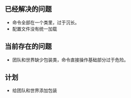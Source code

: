 ## 已经解决的问题
- 命令全部在一个类里，过于沉长。
- 配置文件没有统一加载


## 当前存在的问题
- 团队和世界缺少包装类，命令直接操作基础部分过于危险。


## 计划
- 给团队和世界添加包装











